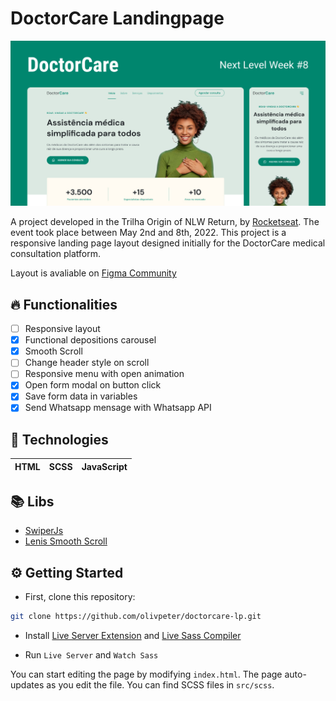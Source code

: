 # DoctorCare Landingpage

![](https://raw.githubusercontent.com/olivpeter/doctorcare-lp/main/public/og_Image_1200x630.jpg)

A project developed in the Trilha Origin of NLW Return, by [Rocketseat](https://www.rocketseat.com.br/). The event took place between May 2nd and 8th, 2022.
This project is a responsive landing page layout designed initially for the DoctorCare medical consultation platform.

Layout is avaliable on [Figma Community](https://www.figma.com/community/file/1102912263666619803/doctorcare)

## 🔥 Functionalities

- [ ] Responsive layout
- [x] Functional depositions carousel
- [x] Smooth Scroll
- [ ] Change header style on scroll
- [ ] Responsive menu with open animation
- [x] Open form modal on button click
- [x] Save form data in variables
- [x] Send Whatsapp mensage with Whatsapp API

## 🔨 Technologies

| HTML | SCSS | JavaScript |
| ---- | ---- | ---------- |

## 📚 Libs

- [SwiperJs](https://swiperjs.com/get-started)
- [Lenis Smooth Scroll](https://github.com/darkroomengineering/lenis?tab=readme-ov-file#introduction)

## ⚙️ Getting Started

- First, clone this repository:

```bash
git clone https://github.com/olivpeter/doctorcare-lp.git
```

- Install [Live Server Extension](https://marketplace.visualstudio.com/items?itemName=ritwickdey.LiveServer) and [Live Sass Compiler](https://marketplace.visualstudio.com/items?itemName=glenn2223.live-sass)

- Run `Live Server` and `Watch Sass`

You can start editing the page by modifying `index.html`. The page auto-updates as you edit the file.
You can find SCSS files in `src/scss`.
